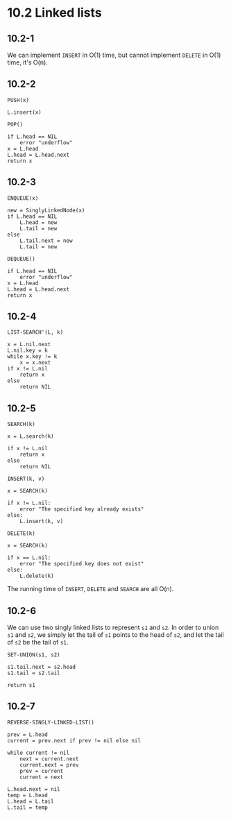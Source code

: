 # 10.2 Linked lists
## 10.2-1
We can implement `INSERT` in O(1) time, but cannot implement `DELETE` in O(1) time, it's O(n).

## 10.2-2
```
PUSH(x)

L.insert(x)
```

```
POP()

if L.head == NIL
    error "underflow"
x = L.head
L.head = L.head.next
return x
```

## 10.2-3
```
ENQUEUE(x)

new = SinglyLinkedNode(x)
if L.head == NIL
    L.head = new
    L.tail = new
else
    L.tail.next = new
    L.tail = new
```

```
DEQUEUE()

if L.head == NIL
    error "underflow"
x = L.head
L.head = L.head.next
return x
```

## 10.2-4
```
LIST-SEARCH'(L, k)

x = L.nil.next
L.nil.key = k
while x.key != k
    x = x.next
if x != L.nil
    return x
else
    return NIL
```

## 10.2-5
```
SEARCH(k)

x = L.search(k)

if x != L.nil
    return x
else
    return NIL
```

```
INSERT(k, v)

x = SEARCH(k)

if x != L.nil:
    error "The specified key already exists"
else:
    L.insert(k, v)
```

```
DELETE(k)

x = SEARCH(k)

if x == L.nil:
    error "The specified key does not exist"
else:
    L.delete(k)
```

The running time of `INSERT`, `DELETE` and `SEARCH` are all O(n).

## 10.2-6
We can use two singly linked lists to represent `s1` and `s2`. In order to union `s1` and `s2`, we simply let the tail of `s1` points to the head of `s2`, and let the tail of `s2` be the tail of `s1`.

```
SET-UNION(s1, s2)

s1.tail.next = s2.head
s1.tail = s2.tail

return s1
```

## 10.2-7
```
REVERSE-SINGLY-LINKED-LIST()

prev = L.head
current = prev.next if prev != nil else nil

while current != nil
    next = current.next
    current.next = prev
    prev = current
    current = next

L.head.next = nil
temp = L.head
L.head = L.tail
L.tail = temp
```
